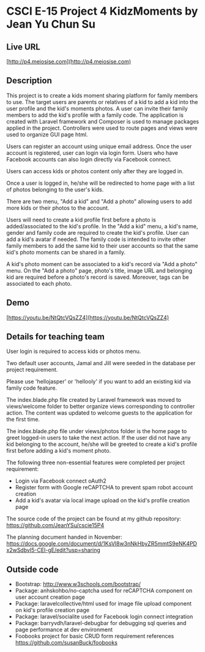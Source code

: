 # CSCI E-15 Project 4 KidzMoments by Jean Yu Chun Su

## Live URL
[http://p4.meiosise.com](http://p4.meiosise.com)

## Description
This project is to create a kids moment sharing platform for family members to use.
The target users are parents or relatives of a kid to add a kid into the user profile and the kid's moments photos. A user can invite their family members to add the kid's profile with a family code.
The application is created with Laravel framework and Composer is used to manage packages applied in the project.
Controllers were used to route pages and views were used to organize GUI page html.

Users can register an account using unique email address.
Once the user account is registered, user can login via login form.
Users who have Facebook accounts can also login directly via Facebook connect.

Users can access kids or photos content only after they are logged in.

Once a user is logged in, he/she will be redirected to home page with a list of photos belonging to the user's kids.

There are two menu, "Add a kid" and "Add a photo" allowing users to add more kids or their photos to the account.

Users will need to create a kid profile first before a photo is added/associated to the kid's profile.
In the "Add a kid" menu, a kid's name, gender and family code are required to create the kid's profile. User can add a kid's avatar if needed.
The family code is intended to invite other family members to add the same kid to their user accounts so that the same kid's photo moments can be shared in a family.

A kid's photo moment can be associated to a kid's record via "Add a photo" menu.
On the "Add a photo" page, photo's title, image URL and belonging kid are required before a photo's record is saved. Moreover, tags can be associated to each photo.

## Demo
[https://youtu.be/NtQtcVQsZZ4](https://youtu.be/NtQtcVQsZZ4)

## Details for teaching team
User login is required to access kids or photos menu.

Two default user accounts, Jamal and Jill were seeded in the database per project requirement.

Please use 'hellojasper' or 'hellooly' if you want to add an existing kid via family code feature.

The index.blade.php file created by Laravel framework was moved to views/welcome folder to better organize views corresponding to controller action. The content was updated to welcome guests to the application for the first time.

The index.blade.php file under views/photos folder is the home page to greet logged-in users to take the next action. If the user did not have any kid belonging to the account, he/she will be greeted to create a kid's profile first before adding a kid's moment photo.

The following three non-essential features were completed per project requirement:
* Login via Facebook connect oAuth2
* Register form with Google reCAPTCHA to prevent spam robot account creation
* Add a kid's avatar via local image upload on the kid's profile creation page

The source code of the project can be found at my github repository: <https://github.com/JeanYSu/cscie15P4>

The planning document handed in November:
<https://docs.google.com/document/d/1KsVl8w3nNkHbyZR5mmtS9eNK4PDx2wSdbvI5-CEl-gE/edit?usp=sharing>

## Outside code
* Bootstrap: http://www.w3schools.com/bootstrap/
* Package: anhskohbo/no-captcha used for reCAPTCHA component on user account creation page
* Package: laravelcollective/html used for image file upload component on kid's profile creation
 page
* Package: laravel/socialite used for Facebook login connect integration
* Package: barryvdh/laravel-debugbar for debugging sql queries and page performance at dev environment
* Foobooks project for basic CRUD form requirement references https://github.com/susanBuck/foobooks

